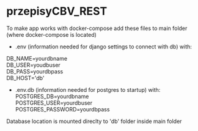 # przepisyCBV_REST

To make app works with docker-compose add these files to main folder (where docker-compose is located)

- .env (information needed for django settings to connect with db) with:  <br />

DB_NAME=yourdbname <br />
DB_USER=youdbuser <br />
DB_PASS=yourdbpass <br />
DB_HOST='db'  <br />

- .env.db (information needed for postgres to startup) with: <br /> 
POSTGRES_DB=yourdbname  <br />
POSTGRES_USER=yourdbuser <br />
POSTGRES_PASSWORD=yourdbpass  <br />
  
Database location is mounted direclty to 'db' folder inside main folder
